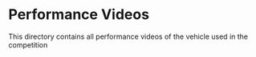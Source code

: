 # Performance Videos
This directory contains all performance videos of the vehicle used in the competition



